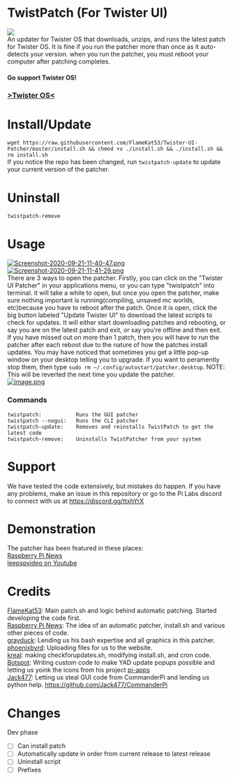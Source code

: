 # TwistPatch (For Twister UI)
![](https://media.discordapp.net/attachments/738534235194916884/759921733825462322/TwisterOSPatcherLogo.png?width=960&height=186)<br>
An updater for Twister OS that downloads, unzips, and runs the latest patch for Twister OS. It is fine if you run the patcher more than once as it auto-detects your version. when you run the patcher, you must reboot your computer after patching completes.<br>


#### Go support Twister OS!</br>
### <a href="https://twisteros.com/">>Twister OS<</a>

# Install/Update
`wget https://raw.githubusercontent.com/FlameKat53/Twister-UI-Patcher/master/install.sh && chmod +x ./install.sh && ./install.sh && rm install.sh`<br>
If you notice the repo has been changed, run `twistpatch-update` to update your current version of the patcher.

# Uninstall
`twistpatch-remove`

# Usage
[![Screenshot-2020-09-21-11-40-47.png](https://i.postimg.cc/JzSG6D3p/Screenshot-2020-09-21-11-40-47.png)](https://postimg.cc/NK7sL0zX) [![Screenshot-2020-09-21-11-41-29.png](https://i.postimg.cc/0NmrLkcP/Screenshot-2020-09-21-11-41-29.png)](https://postimg.cc/CZhF8V3Q)<br>
There are 3 ways to open the patcher. Firstly, you can click on the "Twister UI Patcher" in your applications menu, or you can type "twistpatch" into terminal. it will take a while to open, but once you open the patcher, make sure nothing important is running(compiling, unsaved mc worlds, etc)because you have to reboot after the patch. Once it is open, click the big button labeled "Update Twister UI" to download the latest scripts to check for updates. It will either start downloading patches and rebooting, or say you are on the latest patch and exit, or say you're offline and then exit. 
If you have missed out on more than 1 patch, then you will have to run the patcher after each reboot due to the nature of how the patches install updates.
You may have noticed that sometimes you get a little pop-up window on your desktop telling you to upgrade. If you want to peramently stop them, then type `sudo rm ~/.config/autostart/patcher.desktop`. NOTE: This will be reverted the next time you update the patcher.<br>
[![image.png](https://i.postimg.cc/3xmJ091w/image.png)](https://postimg.cc/BjZGdTdW)

### Commands
```
twistpatch:           Runs the GUI patcher
twistpatch --nogui:   Runs the CLI patcher
twistpatch-update:    Removes and reinstalls TwistPatch to get the latest code
twistpatch-remove:    Uninstalls TwistPatcher from your system
```

# Support
We have tested the code extensively, but mistakes do happen. If you have any problems, make an issue in this repository or go to the Pi Labs discord to connect with us at https://discord.gg/ttxhYrX

# Demonstration
The patcher has been featured in these places:<br>
[Raspberry Pi News](https://www.youtube.com/watch?v=bTTF0VT_ClM)<br>
[leepspvideo on Youtube](https://www.youtube.com/watch?v=EP1KWsvT4ME)

# Credits
[FlameKat53](https://github.com/FlameKat53): Main patch.sh and logic behind automatic patching. Started developing the code first.<br>
[Raspberry Pi News](https://www.youtube.com/channel/UCmp6JswV90SV5agNFGQuWkw): The idea of an automatic patcher, install.sh and various other pieces of code.<br>
[grayduck](https://www.youtube.com/channel/UCgfQjdc5RceRlTGfuthBs7g): Lending us his bash expertise and all graphics in this patcher.<br>
[phoenixbyrd](https://github.com/phoenixbyrd): Uploading files for us to the website.<br>
[kreal](https://github.com/krishenriksen): making checkforupdates.sh, modifying install.sh, and cron code.<br>
[Botspot](https://github.com/Botspot): Writing custom code to make YAD update popups possible and letting us yoink the icons from his project [pi-apps](https://github.com/Botspot/pi-apps)<br>
[Jack477](https://github.com/Jack477): Letting us steal GUI code from CommanderPi and lending us python help. https://github.com/Jack477/CommanderPi

# Changes
Dev phase
- [ ] Can install patch
- [ ] Automatically update in order from current release to latest release
- [ ] Uninstall script
- [ ] Prefixes

